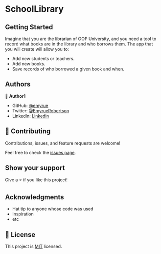 # SchoolLibrary

## Getting Started

Imagine that you are the librarian of OOP University, and you need a tool to record what books are in the library and who borrows them. The app that you will create will allow you to:

- Add new students or teachers.
- Add new books.
- Save records of who borrowed a given book and when.

## Authors

👤 **Author1**

- GitHub: [@emyrue](https://github.com/emyrue)
- Twitter: [@EmyrueRobertson](https://twitter.com/EmyrueRobertson)
- LinkedIn: [LinkedIn](https://www.linkedin.com/in/emilyruthrobertson/)


## 🤝 Contributing

Contributions, issues, and feature requests are welcome!

Feel free to check the [issues page](../../issues/).

## Show your support

Give a ⭐️ if you like this project!

## Acknowledgments

- Hat tip to anyone whose code was used
- Inspiration
- etc

## 📝 License

This project is [MIT](./MIT.md) licensed.
